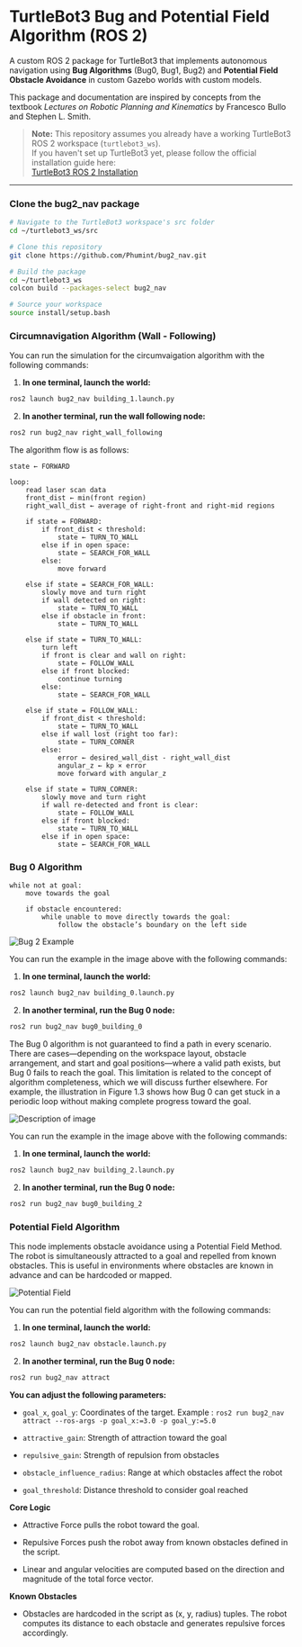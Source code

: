 # TurtleBot3 Bug and Potential Field Algorithm (ROS 2)

A custom ROS 2 package for TurtleBot3 that implements autonomous navigation using **Bug Algorithms** (Bug0, Bug1, Bug2) and **Potential Field Obstacle Avoidance** in custom Gazebo worlds with custom models.

This package and documentation are inspired by concepts from the textbook *Lectures on Robotic Planning and Kinematics* by Francesco Bullo and Stephen L. Smith.

> **Note:** This repository assumes you already have a working TurtleBot3 ROS 2 workspace (`turtlebot3_ws`).  
> If you haven't set up TurtleBot3 yet, please follow the official installation guide here:  
> [TurtleBot3 ROS 2 Installation](https://emanual.robotis.com/docs/en/platform/turtlebot3/ros2_setup/)

---

### Clone the bug2_nav package

```bash
# Navigate to the TurtleBot3 workspace's src folder
cd ~/turtlebot3_ws/src

# Clone this repository
git clone https://github.com/Phumint/bug2_nav.git

# Build the package
cd ~/turtlebot3_ws
colcon build --packages-select bug2_nav

# Source your workspace
source install/setup.bash
```
### Circumnavigation Algorithm (Wall - Following)
You can run the simulation for the circumvaigation algorithm with the following commands:

1. **In one terminal, launch the world:**

```bash
ros2 launch bug2_nav building_1.launch.py
```
2. **In another terminal, run the wall following node:**
```bash
ros2 run bug2_nav right_wall_following
```
The algorithm flow is as follows:

```
state ← FORWARD

loop:
    read laser scan data
    front_dist ← min(front region)
    right_wall_dist ← average of right-front and right-mid regions

    if state = FORWARD:
        if front_dist < threshold:
            state ← TURN_TO_WALL
        else if in open space:
            state ← SEARCH_FOR_WALL
        else:
            move forward

    else if state = SEARCH_FOR_WALL:
        slowly move and turn right
        if wall detected on right:
            state ← TURN_TO_WALL
        else if obstacle in front:
            state ← TURN_TO_WALL

    else if state = TURN_TO_WALL:
        turn left
        if front is clear and wall on right:
            state ← FOLLOW_WALL
        else if front blocked:
            continue turning
        else:
            state ← SEARCH_FOR_WALL

    else if state = FOLLOW_WALL:
        if front_dist < threshold:
            state ← TURN_TO_WALL
        else if wall lost (right too far):
            state ← TURN_CORNER
        else:
            error ← desired_wall_dist - right_wall_dist
            angular_z ← kp × error
            move forward with angular_z

    else if state = TURN_CORNER:
        slowly move and turn right
        if wall re-detected and front is clear:
            state ← FOLLOW_WALL
        else if front blocked:
            state ← TURN_TO_WALL
        else if in open space:
            state ← SEARCH_FOR_WALL
```
### Bug 0 Algorithm
```
while not at goal:
    move towards the goal

    if obstacle encountered:
        while unable to move directly towards the goal:
            follow the obstacle’s boundary on the left side
```
![Bug 2 Example](images/Screenshot%20from%202025-07-22%2011-04-14.png)

You can run the example in the image above with the following commands:

1. **In one terminal, launch the world:**

```bash
ros2 launch bug2_nav building_0.launch.py
```
2. **In another terminal, run the Bug 0 node:**
```bash
ros2 run bug2_nav bug0_building_0
```
The Bug 0 algorithm is not guaranteed to find a path in every scenario. There are cases—depending on the workspace layout, obstacle arrangement, and start and goal positions—where a valid path exists, but Bug 0 fails to reach the goal. This limitation is related to the concept of algorithm completeness, which we will discuss further elsewhere. For example, the illustration in Figure 1.3 shows how Bug 0 can get stuck in a periodic loop without making complete progress toward the goal.

![Description of image](images/Screenshot%20from%202025-07-22%2011-04-42.png)

You can run the example in the image above with the following commands:

1. **In one terminal, launch the world:**

```bash
ros2 launch bug2_nav building_2.launch.py
```
2. **In another terminal, run the Bug 0 node:**
```bash
ros2 run bug2_nav bug0_building_2
```
### Potential Field Algorithm

This node implements obstacle avoidance using a Potential Field Method. The robot is simultaneously attracted to a goal and repelled from known obstacles. This is useful in environments where obstacles are known in advance and can be hardcoded or mapped.

![Potential Field](images/vectorSumOfTwoFields.png)

You can run the potential field algorithm with the following commands:

1. **In one terminal, launch the world:**

```bash
ros2 launch bug2_nav obstacle.launch.py
```
2. **In another terminal, run the Bug 0 node:**
```bash
ros2 run bug2_nav attract
```
**You can adjust the following parameters:**

- `goal_x`, `goal_y`: Coordinates of the target. Example : `ros2 run bug2_nav attract --ros-args -p goal_x:=3.0 -p goal_y:=5.0`

- `attractive_gain`: Strength of attraction toward the goal

- `repulsive_gain`: Strength of repulsion from obstacles

- `obstacle_influence_radius`: Range at which obstacles affect the robot

- `goal_threshold`: Distance threshold to consider goal reached

**Core Logic**

- Attractive Force pulls the robot toward the goal.

- Repulsive Forces push the robot away from known obstacles defined in the script.

- Linear and angular velocities are computed based on the direction and magnitude of the total force vector.

**Known Obstacles**

- Obstacles are hardcoded in the script as (x, y, radius) tuples. The robot computes its distance to each obstacle and generates repulsive forces accordingly.

